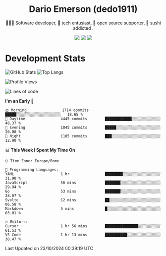 <div align="center">
  
# Dario Emerson (dedo1911)
👨🏼‍💻 Software developer, 🔧 tech entusiast, 🙌 open source supporter, 🍣 sushi addicted .

[![](https://img.shields.io/badge/-Linkedin-informational?style=for-the-badge&logo=linkedin&logoColor=white&color=2867B2)](http://linkedin.com/in/dedo1911)
[![](https://img.shields.io/badge/-Telegram-informational?style=for-the-badge&logo=telegram&logoColor=white&color=0088cc)](https://t.me/dedo1911)
[![](https://img.shields.io/badge/-Facebook-informational?style=for-the-badge&logo=facebook&logoColor=white&color=3b5998)](https://fb.com/dedo1911)

</div>

# Development Stats

![GitHub Stats](https://github-readme-stats.vercel.app/api?username=dedo1911&hide=&count_private=true&title_color=84cc16&text_color=ffffff&icon_color=84cc16&bg_color=1c1917&hide_border=true&border_radius=0&show_icons=true)
![Top Langs](https://github-readme-stats.vercel.app/api/top-langs/?username=dedo1911&theme=chartreuse-dark&layout=compact)

<!--START_SECTION:waka-->
![Profile Views](http://img.shields.io/badge/Profile%20Views-0-blue)

![Lines of code](https://img.shields.io/badge/From%20Hello%20World%20I%27ve%20Written-2.6%20million%20lines%20of%20code-blue)

**I'm an Early 🐤** 

```text
🌞 Morning                1714 commits        █████░░░░░░░░░░░░░░░░░░░░   18.65 % 
🌆 Daytime                4445 commits        ████████████░░░░░░░░░░░░░   48.37 % 
🌃 Evening                1845 commits        █████░░░░░░░░░░░░░░░░░░░░   20.08 % 
🌙 Night                  1185 commits        ███░░░░░░░░░░░░░░░░░░░░░░   12.90 % 
```


📊 **This Week I Spent My Time On** 

```text
🕑︎ Time Zone: Europe/Rome

💬 Programming Languages: 
YAML                     1 hr                ████████░░░░░░░░░░░░░░░░░   31.90 % 
JavaScript               56 mins             ███████░░░░░░░░░░░░░░░░░░   29.94 % 
Go                       53 mins             ███████░░░░░░░░░░░░░░░░░░   28.07 % 
Svelte                   12 mins             ██░░░░░░░░░░░░░░░░░░░░░░░   06.58 % 
Markdown                 5 mins              █░░░░░░░░░░░░░░░░░░░░░░░░   03.01 % 

🔥 Editors: 
Cursor                   1 hr 56 mins        ███████████████░░░░░░░░░░   61.53 % 
VS Code                  1 hr 13 mins        ██████████░░░░░░░░░░░░░░░   38.47 % 
```


 Last Updated on 23/10/2024 00:39:19 UTC
<!--END_SECTION:waka-->

<!--
**dedo1911/dedo1911** is a ✨ _special_ ✨ repository because its `README.md` (this file) appears on your GitHub profile.

Here are some ideas to get you started:

- 🔭 I’m currently working on ...
- 🌱 I’m currently learning ...
- 👯 I’m looking to collaborate on ...
- 🤔 I’m looking for help with ...
- 💬 Ask me about ...
- 📫 How to reach me: ...
- 😄 Pronouns: ...
- ⚡ Fun fact: ...
-->
